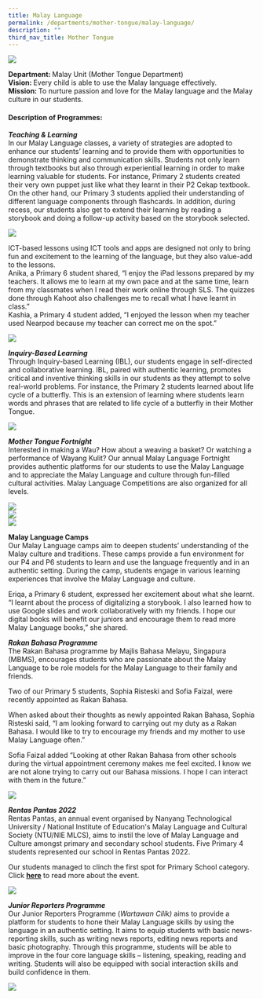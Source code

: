 ```yaml
---
title: Malay Language
permalink: /departments/mother-tongue/malay-language/
description: ""
third_nav_title: Mother Tongue
---
```

<img src="/images/ML-11-Oct2.png">
<p><strong>Department:&nbsp;</strong>Malay Unit (Mother Tongue Department)<br /><strong>Vision:&nbsp;</strong>Every child is able to use the Malay language effectively.<br /><strong>Mission:&nbsp;</strong>To nurture passion and love for the Malay language and the Malay culture in our students.</p>
<h4><strong>Description of Programmes:</strong></h4>
<p><strong><em>Teaching &amp; Learning<br /></em></strong>In our Malay Language classes, a variety of strategies are adopted to enhance our students&rsquo; learning and to provide them with opportunities to demonstrate thinking and communication skills. Students not only learn through textbooks but also through experiential learning in order to make learning valuable for students. For instance, Primary 2 students created their very own puppet just like what they learnt in their P2 Cekap textbook. On the other hand, our Primary 3 students applied their understanding of different language components through flashcards. In addition, during recess, our students also get to extend their learning by reading a storybook and doing a follow-up activity based on the storybook selected.</p>
<img src="/images/malay1.png">
<p>ICT-based lessons using ICT tools and apps are designed not only to bring fun and excitement to the learning of the language, but they also value-add to the lessons.<br />Anika, a Primary 6 student shared, &ldquo;I enjoy the iPad lessons prepared by my teachers. It allows me to learn at my own pace and at the same time, learn from my classmates when I read their work online through SLS. The quizzes done through Kahoot also challenges me to recall what I have learnt in class.&rdquo;<br />Kashia, a Primary 4 student added, &ldquo;I enjoyed the lesson when my teacher used Nearpod because my teacher can correct me on the spot.&rdquo;</p>
<img src="/images/malay2.png">
<p><strong><em>Inquiry-Based Learning<br /></em></strong>Through Inquiry-based Learning (IBL), our students engage in self-directed and collaborative learning. IBL, paired with authentic learning, promotes critical and inventive thinking skills in our students as they attempt to solve real-world problems. For instance, the Primary 2 students learned about life cycle of a butterfly. This is an extension of learning where students learn words and phrases that are related to life cycle of a butterfly in their Mother Tongue.</p>
<img src="/images/malay3.png">
<p><strong><em>Mother Tongue Fortnight<br /></em></strong>Interested in making a Wau? How about a weaving a basket? Or watching a performance of Wayang Kulit? Our annual Malay Language Fortnight provides authentic platforms for our students to use the Malay Language and to appreciate the Malay Language and culture through fun-filled cultural activities. Malay Language Competitions are also organized for all levels.</p>
<img src="/images/malay4.png"><br>
<img src="/images/malay5.png"><br>
<img src="/images/malay6.png">
<p><strong>Malay Language Camps<br /></strong>Our Malay Language camps aim to deepen students&rsquo; understanding of the Malay culture and traditions. These camps provide a fun environment for our P4 and P6 students to learn and use the language frequently and in an authentic setting. During the camp, students engage in various learning experiences that involve the Malay Language and culture.</p>
<p>Eriqa, a Primary 6 student, expressed her excitement about what she learnt. &ldquo;I learnt about the process of digitalizing a storybook. I also learned how to use Google slides and work collaboratively with my friends. I hope our digital books will benefit our juniors and encourage them to read more Malay Language books,&rdquo; she shared.</p>
<p><em><strong>Rakan Bahasa Programme<br /></strong></em>The Rakan Bahasa programme by Majlis&nbsp;Bahasa&nbsp;Melayu, Singapura (MBMS), encourages students who are passionate about the Malay Language to be role models for the Malay Language to their family and friends.</p>
<p>Two of our Primary 5 students, Sophia Risteski and Sofia Faizal, were recently appointed as Rakan Bahasa.</p>
<p>When asked about their thoughts as newly appointed Rakan Bahasa, Sophia Risteski said, &ldquo;I am looking forward to carrying out my duty as a Rakan Bahasa. I would like to try to encourage my friends and my mother to use Malay Language often.&rdquo;</p>
<p>Sofia Faizal added &ldquo;Looking at other Rakan Bahasa from other schools during the virtual appointment ceremony makes me feel excited. I know we are not alone trying to carry out our Bahasa missions. I hope I can interact with them in the future.&rdquo;</p>
<img src="/images/Rakan-Bahasa-1-1-768x1024.jpg">
<p><em><strong>Rentas Pantas 2022<br /></strong></em>Rentas Pantas, an annual event organised by Nanyang Technological University / National Institute of Education's Malay Language and Cultural Society (NTU/NIE MLCS), aims to instil the love of Malay Language and Culture amongst primary and secondary school students. Five Primary 4 students represented our school in Rentas Pantas 2022.</p>
<p>Our students managed to clinch the first spot for Primary School category. Click&nbsp;<a href="/2022/03/21/p4-students-clinch-first-place-at-rentas-pantas-2022/"><strong>here</strong></a>&nbsp;to read more about the event.</p>
<img src="/images/malay7.png">
<p><em><strong>Junior Reporters Programme<br /></strong></em>Our Junior Reporters Programme (<em>Wartawan Cilik)</em>&nbsp;aims to provide a platform for students to hone their Malay Language skills by using the language in an authentic setting. It aims to equip students with basic news-reporting skills, such as writing news reports, editing news reports and basic photography. Through this programme, students will be able to improve in the four core language skills &ndash; listening, speaking, reading and writing. Students will also be equipped with social interaction skills and build confidence in them.</p>
<img src="/images/malay8.png">